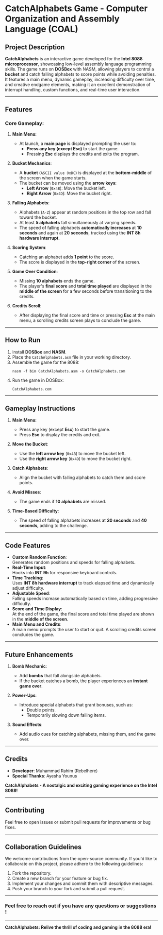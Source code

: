 # CatchAlphabets Game - Computer Organization and Assembly Language (COAL)

## Project Description
**CatchAlphabets** is an interactive game developed for the **Intel 8088 microprocessor**, showcasing low-level assembly language programming skills. The game runs on **DOSBox** with NASM, allowing players to control a **bucket** and catch falling alphabets to score points while avoiding penalties. It features a main menu, dynamic gameplay, increasing difficulty over time, and creative endgame elements, making it an excellent demonstration of interrupt handling, custom functions, and real-time user interaction.

---

## Features

### **Core Gameplay**:
1. **Main Menu**:
   - At launch, a **main page** is displayed prompting the user to:
     - **Press any key (except Esc)** to start the game.
     - Pressing **Esc** displays the credits and exits the program.

2. **Bucket Mechanics**:
   - A **bucket** (`ASCII value 0xDC`) is displayed at the **bottom-middle** of the screen when the game starts.
   - The bucket can be moved using the **arrow keys**:
     - **Left Arrow** (`0x4B`): Move the bucket left.
     - **Right Arrow** (`0x4D`): Move the bucket right.

3. **Falling Alphabets**:
   - Alphabets (`A-Z`) appear at random positions in the top row and fall toward the bucket.
   - At least **5 alphabets** fall simultaneously at varying speeds.
   - The speed of falling alphabets **automatically increases** at **10 seconds** and again at **20 seconds**, tracked using the **INT 8h hardware interrupt**.

4. **Scoring System**:
   - Catching an alphabet adds **1 point** to the score.
   - The score is displayed in the **top-right corner** of the screen.

5. **Game Over Condition**:
   - Missing **10 alphabets** ends the game.
   - The player's **final score** and **total time played** are displayed in the **middle of the screen** for a few seconds before transitioning to the credits.

6. **Credits Scroll**:
   - After displaying the final score and time or pressing **Esc** at the main menu, a scrolling credits screen plays to conclude the game.

---

## How to Run
1. Install **DOSBox** and **NASM**.
2. Place the `CatchAlphabets.asm` file in your working directory.
3. Assemble the game for the 8088:
   ```
   nasm -f bin CatchAlphabets.asm -o CatchAlphabets.com
   ```
4. Run the game in DOSBox:
   ```
   CatchAlphabets.com
   ```

---

## Gameplay Instructions
1. **Main Menu**:
   - Press any key (except **Esc**) to start the game.
   - Press **Esc** to display the credits and exit.

2. **Move the Bucket**:
   - Use the **left arrow key** (`0x4B`) to move the bucket left.
   - Use the **right arrow key** (`0x4D`) to move the bucket right.

3. **Catch Alphabets**:
   - Align the bucket with falling alphabets to catch them and score points.

4. **Avoid Misses**:
   - The game ends if **10 alphabets** are missed.

5. **Time-Based Difficulty**:
   - The speed of falling alphabets increases at **20 seconds** and **40 seconds**, adding to the challenge.

---

## Code Features
- **Custom Random Function**:  
  Generates random positions and speeds for falling alphabets.
- **Real-Time Input**:  
  Hooks into **INT 9h** for responsive keyboard controls.
- **Time Tracking**:  
  Uses **INT 8h hardware interrupt** to track elapsed time and dynamically adjust difficulty.
- **Adjustable Speed**:  
  Falling speeds increase automatically based on time, adding progressive difficulty.
- **Score and Time Display**:  
  At the end of the game, the final score and total time played are shown in the **middle of the screen**.
- **Main Menu and Credits**:  
  A main menu prompts the user to start or quit. A scrolling credits screen concludes the game.

---

## Future Enhancements
1. **Bomb Mechanic**:
   - Add **bombs** that fall alongside alphabets.
   - If the bucket catches a bomb, the player experiences an **instant game over**.

2. **Power-Ups**:
   - Introduce special alphabets that grant bonuses, such as:
     - Double points.
     - Temporarily slowing down falling items.

3. **Sound Effects**:
   - Add audio cues for catching alphabets, missing them, and the game over.

---

## Credits
- **Developer**: Muhammad Rahim (Rebelhere)  
- **Special Thanks**: Ayesha Younus  

**CatchAlphabets - A nostalgic and exciting gaming experience on the Intel 8088!**

---

## Contributing
Feel free to open issues or submit pull requests for improvements or bug fixes.

---

## Collaboration Guidelines
We welcome contributions from the open-source community. If you'd like to collaborate on this project, please adhere to the following guidelines:
1. Fork the repository.
2. Create a new branch for your feature or bug fix.
3. Implement your changes and commit them with descriptive messages.
4. Push your branch to your fork and submit a pull request.

---

### Feel free to reach out if you have any questions or suggestions !

---

**CatchAlphabets: Relive the thrill of coding and gaming in the 8088 era!**
